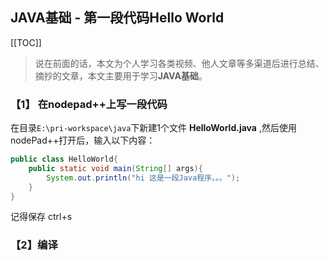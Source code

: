 ## JAVA基础 - 第一段代码Hello World

[[TOC]]

> 说在前面的话，本文为个人学习各类视频、他人文章等多渠道后进行总结、摘抄的文章，本文主要用于学习<b>JAVA基础</b>。

### 【1】 在nodepad++上写一段代码

在目录`E:\pri-workspace\java`下新建1个文件 **HelloWorld.java** ,然后使用nodePad++打开后，输入以下内容：

``` java
public class HelloWorld{
    public static void main(String[] args){
        System.out.println("hi 这是一段Java程序。。。");
    }
}
```

记得保存  ctrl+s

### 【2】编译

